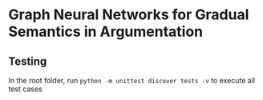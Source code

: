 # Graph Neural Networks for Gradual Semantics in Argumentation

## Testing
In the root folder, run `python -m unittest discover tests -v` to execute all test cases
